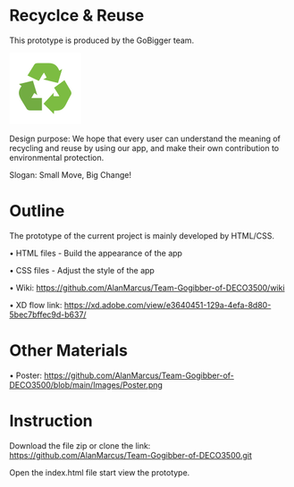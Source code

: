 # Recyclce & Reuse
This prototype is produced by the GoBigger team.                                                                                                             

<img src="Images/Recycle_reuse.png">

Design purpose: We hope that every user can understand the meaning of recycling and reuse by using our app, and make their own contribution to environmental protection.

Slogan: Small Move, Big Change!

# Outline
The prototype of the current project is mainly developed by HTML/CSS.

• HTML files - Build the appearance of the app

• CSS files - Adjust the style of the app

• Wiki: https://github.com/AlanMarcus/Team-Gogibber-of-DECO3500/wiki

• XD flow link: https://xd.adobe.com/view/e3640451-129a-4efa-8d80-5bec7bffec9d-b637/

# Other Materials
• Poster: https://github.com/AlanMarcus/Team-Gogibber-of-DECO3500/blob/main/Images/Poster.png

# Instruction
Download the file zip or clone the link: https://github.com/AlanMarcus/Team-Gogibber-of-DECO3500.git

Open the index.html file start view the prototype.
